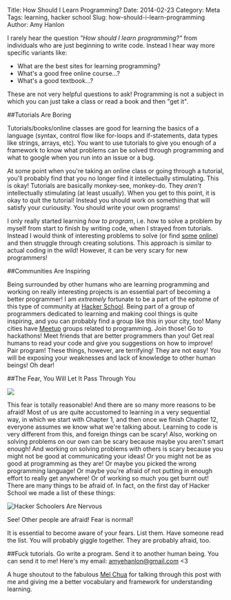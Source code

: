 Title: How Should I Learn Programming?
Date: 2014-02-23
Category: Meta
Tags: learning, hacker school
Slug: how-should-i-learn-programming
Author: Amy Hanlon

I rarely hear the question *"How should I learn programming?"* from individuals who are just beginning to write code. Instead I hear way more specific variants like:

* What are the best sites for learning programming?
* What's a good free online course...?
* What's a good textbook...?

These are not very helpful questions to ask! Programming is not a subject in which you can just take a class or read a book and then "get it".

##Tutorials Are Boring

Tutorials/books/online classes are good for learning the basics of a language (syntax, control flow like for-loops and if-statements, data types like strings, arrays, etc). You want to use tutorials to give you enough of a framework to know what problems can be solved through programming and what to google when you run into an issue or a bug. 

At some point when you're taking an online class or going through a tutorial, you'll probably find that you no longer find it intellectually stimulating. This is okay! Tutorials are basically monkey-see, monkey-do. They *aren't* intellectually stimulating (at least usually). When you get to this point, it is okay to quit the tutorial! Instead you should work on something that will satisfy your curiousity. You should write your own programs!

I only really started learning *how to program*, i.e. how to solve a problem by myself from start to finish by writing code, when I strayed from tutorials. Instead I would think of interesting problems to solve (or find [some](https://www.kaggle.com/competitions) [online](https://projecteuler.net/)) and then struggle through creating solutions. This approach is similar to actual coding in the wild! However, it can be very scary for new programmers! 

##Communities Are Inspiring

Being surrounded by other humans who are learning programming and working on really interesting projects is an essential part of becoming a better programmer! I am *extremely* fortunate to be a part of the epitome of this type of community at [Hacker School](https://www.hackerschool.com/). Being part of a group of programmers dedicated to learning and making cool things is quite inspiring, and you can probably find a group like this in your city, too! Many cities have [Meetup](http://www.meetup.com/) groups related to programming. Join those! Go to hackathons! Meet friends that are better programmers than you! Get real humans to read your code and give you suggestions on how to improve! Pair program! These things, however, are terrifying! They are not easy! You will be exposing your weaknesses and lack of knowledge to other human beings! Oh dear! 

##The Fear, You Will Let It Pass Through You

<img src="https://raw2.github.com/amygdalama/blog-source/master/content/images/paul_fear.jpg">

This fear is totally reasonable! And there are so many more reasons to be afraid! Most of us are quite accustomed to learning in a very sequential way, in which we start with Chapter 1, and then once we finish Chapter 12, everyone assumes we know what we're talking about. Learning to code is very different from this, and foreign things can be scary! Also, working on solving problems on our own can be scary because maybe you aren't smart enough! And working on solving problems with others is scary because you might not be good at communicating your ideas! Or you might not be as good at programming as they are! Or maybe you picked the wrong programming language! Or maybe you're afraid of not putting in enough effort to really get anywhere! Or of working so much you get burnt out! There are many things to be afraid of. In fact, on the first day of Hacker School we made a list of these things:

![Hacker Schoolers Are Nervous](https://raw2.github.com/amygdalama/blog-source/master/content/images/hs-nervous.jpeg)

See! Other people are afraid! Fear is normal!

It is essential to become aware of your fears. List them. Have someone read the list. You will probably giggle together. They are probably afraid, too.

##Fuck tutorials. Go write a program. Send it to another human being. 
You can send it to me! Here's my email: amyehanlon@gmail.com <3

A huge shoutout to the fabulous [Mel Chua](http://melchua.com/) for talking through this post with me and giving me a better vocabulary and framework for understanding learning.